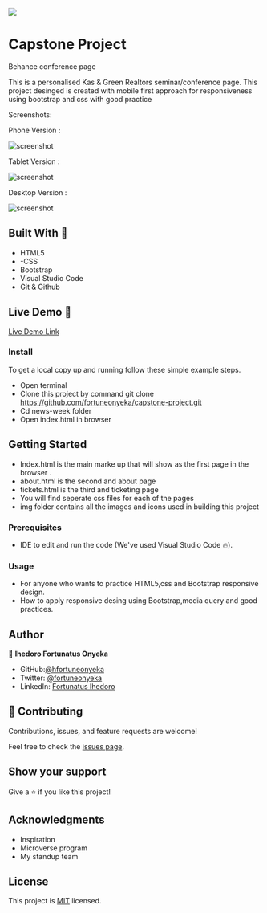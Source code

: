 ![](https://img.shields.io/badge/Microverse-blueviolet)

# Capstone Project

Behance conference page

This is a personalised Kas & Green Realtors seminar/conference page.
This project desinged is created with mobile first approach for responsiveness using bootstrap and css with good practice 

Screenshots:

Phone Version :

![screenshot](./img/mobilescreenshot.png)

Tablet Version :

![screenshot](./img/tabletscreenshot.png)

Desktop Version :

![screenshot](./img/desktopscreenshot.png)


## Built With 🔨

- HTML5
- -CSS
- Bootstrap
- Visual Studio Code
- Git & Github

## Live Demo 👀

[Live Demo Link](https://fortuneonyeka.github.io/capstone-project/)

### Install

To get a local copy up and running follow these simple example steps.
- Open terminal
- Clone this project by command git clone https://github.com/fortuneonyeka/capstone-project.git
- Cd news-week folder
- Open index.html in browser

## Getting Started 
- Index.html is the main marke up that will show as the first page in the browser .
- about.html is the second and about page
- tickets.html is the third and ticketing page
- You will find seperate css files for each of the pages
- img folder contains all the images and icons used in building this project

### Prerequisites

- IDE to edit and run the code (We've used Visual Studio Code 🔥).

### Usage

- For anyone who wants to practice HTML5,css and Bootstrap responsive design.
- How to apply responsive desing using Bootstrap,media query and good practices.

## Author

👤 **Ihedoro Fortunatus Onyeka**

- GitHub:[@hfortuneonyeka](https://github.com/fortuneonyeka)
- Twitter: [@fortuneonyeka](https://twitter.com/FortuneOnyeka)
- LinkedIn: [Fortunatus Ihedoro](https://www.linkedin.com/in/fortunatus-ihedoro-5a43711a3/)


## 🤝 Contributing

Contributions, issues, and feature requests are welcome!

Feel free to check the [issues page]().


## Show your support

Give a ⭐️ if you like this project!


## Acknowledgments


- Inspiration
- Microverse program 
- My standup team 

## License
This project is [MIT](./mit.md) licensed.
